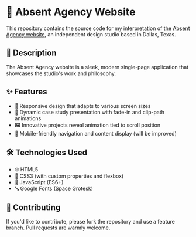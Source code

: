 # 🎨 Absent Agency Website

This repository contains the source code for my interpretation of the [Absent Agency website](https://absentagency.com/), an independent design studio based in Dallas, Texas.

## 📝 Description

The Absent Agency website is a sleek, modern single-page application that showcases the studio's work and philosophy.

## ✨ Features

- 📱 Responsive design that adapts to various screen sizes
- 🌟 Dynamic case study presentation with fade-in and clip-path animations
- 🖼️ Innovative projects reveal animation tied to scroll position
- 📲 Mobile-friendly navigation and content display (will be improved)

## 🛠️ Technologies Used

- 🌐 HTML5
- 🎨 CSS3 (with custom properties and flexbox)
- 🚀 JavaScript (ES6+)
- 🔤 Google Fonts (Space Grotesk)

## 🤝 Contributing

If you'd like to contribute, please fork the repository and use a feature branch. Pull requests are warmly welcome.
